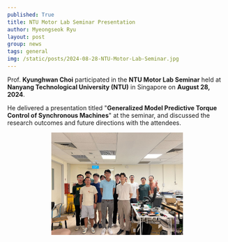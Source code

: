 ```yaml
---
published: True
title: NTU Motor Lab Seminar Presentation
author: Myeongseok Ryu
layout: post
group: news
tags: general
img: /static/posts/2024-08-28-NTU-Motor-Lab-Seminar.jpg
---
```

<div class="container-fluid">

Prof. **Kyunghwan Choi** participated in the **NTU Motor Lab Seminar** held at **Nanyang Technological University (NTU)** in Singapore on **August 28, 2024**.

He delivered a presentation titled "**Generalized Model Predictive Torque Control of Synchronous Machines**" at the seminar, and discussed the research outcomes and future directions with the attendees.

<div style="text-align: center;">
<img class="img-fluid" src="/static/posts/2024-08-28-NTU-Motor-Lab-Seminar.jpg" style="width: 60%; height: auto;">
</div>

</div>
